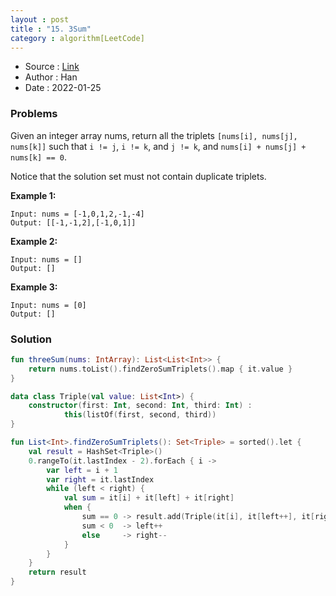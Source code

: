 ```yaml
---
layout : post 
title : "15. 3Sum"
category : algorithm[LeetCode]
---
```


* Source : [Link](https://leetcode.com/problems/3sum/)
* Author : Han
* Date   : 2022-01-25

### Problems
Given an integer array nums, return all the triplets `[nums[i], nums[j], nums[k]]` such that `i != j`, `i != k`, and `j != k`, and `nums[i] + nums[j] + nums[k] == 0`.

Notice that the solution set must not contain duplicate triplets.

**Example 1:**

```
Input: nums = [-1,0,1,2,-1,-4]
Output: [[-1,-1,2],[-1,0,1]]

```

**Example 2:**

```
Input: nums = []
Output: []

```

**Example 3:**

```
Input: nums = [0]
Output: []
```

### Solution

```kotlin
fun threeSum(nums: IntArray): List<List<Int>> {
    return nums.toList().findZeroSumTriplets().map { it.value }
}

data class Triple(val value: List<Int>) {
    constructor(first: Int, second: Int, third: Int) :
            this(listOf(first, second, third))
}

fun List<Int>.findZeroSumTriplets(): Set<Triple> = sorted().let {
    val result = HashSet<Triple>()
    0.rangeTo(it.lastIndex - 2).forEach { i ->
        var left = i + 1
        var right = it.lastIndex
        while (left < right) {
            val sum = it[i] + it[left] + it[right]
            when {
                sum == 0 -> result.add(Triple(it[i], it[left++], it[right--]))
                sum < 0  -> left++
                else     -> right--
            }
        }
    }
    return result
}
```
